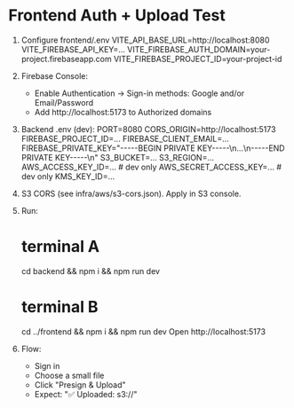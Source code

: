 # Frontend Auth + Upload Test

1) Configure frontend/.env
   VITE_API_BASE_URL=http://localhost:8080
   VITE_FIREBASE_API_KEY=...
   VITE_FIREBASE_AUTH_DOMAIN=your-project.firebaseapp.com
   VITE_FIREBASE_PROJECT_ID=your-project-id

2) Firebase Console:
   - Enable Authentication → Sign-in methods: Google and/or Email/Password
   - Add http://localhost:5173 to Authorized domains

3) Backend .env (dev):
   PORT=8080
   CORS_ORIGIN=http://localhost:5173
   FIREBASE_PROJECT_ID=...
   FIREBASE_CLIENT_EMAIL=...
   FIREBASE_PRIVATE_KEY="-----BEGIN PRIVATE KEY-----\n...\n-----END PRIVATE KEY-----\n"
   S3_BUCKET=...
   S3_REGION=...
   AWS_ACCESS_KEY_ID=...        # dev only
   AWS_SECRET_ACCESS_KEY=...    # dev only
   KMS_KEY_ID=...

4) S3 CORS (see infra/aws/s3-cors.json). Apply in S3 console.

5) Run:
   # terminal A
   cd backend && npm i && npm run dev
   # terminal B
   cd ../frontend && npm i && npm run dev
   Open http://localhost:5173

6) Flow:
   - Sign in
   - Choose a small file
   - Click "Presign & Upload"
   - Expect: "✅ Uploaded: s3://<key>"
